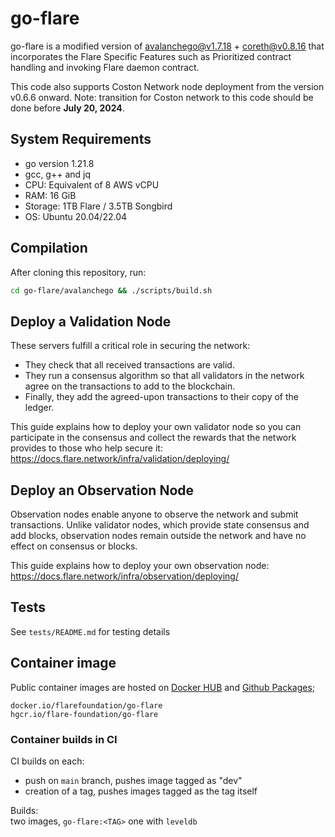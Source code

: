 # go-flare

go-flare is a modified version of [avalanchego@v1.7.18](https://github.com/ava-labs/avalanchego/releases/tag/v1.7.18) + [coreth@v0.8.16](https://github.com/ava-labs/coreth/releases/tag/v0.8.16) that incorporates the Flare Specific Features such as Prioritized contract handling and invoking Flare daemon contract.

This code also supports Coston Network node deployment from the version v0.6.6 onward. Note: transition for Coston network to this code should be done before **July 20, 2024**.

## System Requirements
- go version 1.21.8
- gcc, g++ and jq
- CPU: Equivalent of 8 AWS vCPU
- RAM: 16 GiB
- Storage: 1TB Flare / 3.5TB Songbird
- OS: Ubuntu 20.04/22.04

## Compilation

After cloning this repository, run:

```sh
cd go-flare/avalanchego && ./scripts/build.sh
```

## Deploy a Validation Node

These servers fulfill a critical role in securing the network:

- They check that all received transactions are valid.
- They run a consensus algorithm so that all validators in the network agree on the transactions to add to the blockchain.
- Finally, they add the agreed-upon transactions to their copy of the ledger.

This guide explains how to deploy your own validator node so you can participate in the consensus and collect the rewards that the network provides to those who help secure it: https://docs.flare.network/infra/validation/deploying/

## Deploy an Observation Node

Observation nodes enable anyone to observe the network and submit transactions. Unlike validator nodes, which provide state consensus and add blocks, observation nodes remain outside the network and have no effect on consensus or blocks.

This guide explains how to deploy your own observation node: https://docs.flare.network/infra/observation/deploying/

## Tests

See `tests/README.md` for testing details

## Container image

Public container images are hosted on [Docker HUB](https://hub.docker.com/r/flarefoundation/go-flare) and [Github Packages](https://github.com/orgs/flare-foundation/packages?repo_name=go-flare);
```
docker.io/flarefoundation/go-flare
hgcr.io/flare-foundation/go-flare
```

### Container builds in CI

CI builds on each:
- push on `main` branch, pushes image tagged as "dev"
- creation of a tag, pushes images tagged as the tag itself

Builds: \
two images, `go-flare:<TAG>` one with `leveldb`
